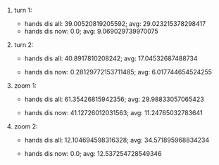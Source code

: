1. turn 1: 
   - hands dis all: 39.00520819205592; avg: 29.023215378298417
   - hands dis now: 0.0; avg: 9.069029739970075
    
2. turn 2:
   - hands dis all: 40.8917810208242; avg: 17.04532687488734 
     
   - hands dis now: 0.28129772153711485; avg: 6.017744654524255
   
3. zoom 1:
   - hands dis all: 61.35426815942356; avg: 29.98833057065423 
     
   - hands dis now: 41.12726012031563; avg: 11.24765032783641
   
4. zoom 2:
   - hands dis all: 12.104694598316328; avg: 34.571895968834234 
     
   - hands dis now: 0.0; avg: 12.537254728549346